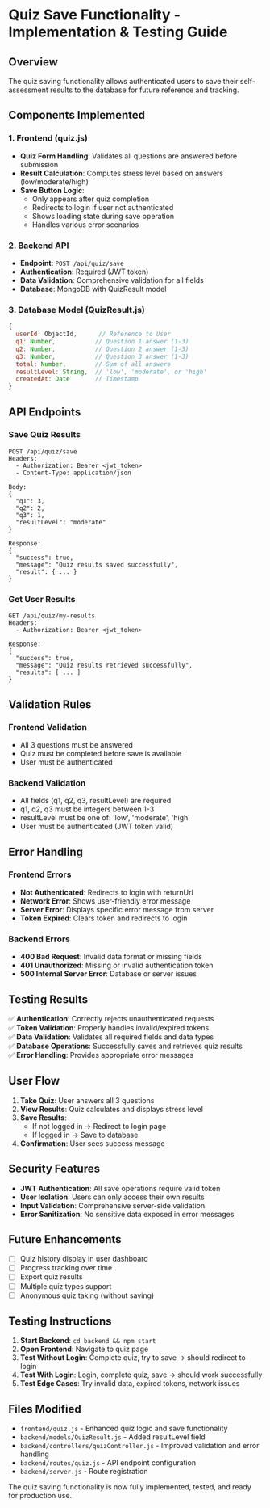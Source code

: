 # Quiz Save Functionality - Implementation & Testing Guide

## Overview
The quiz saving functionality allows authenticated users to save their self-assessment results to the database for future reference and tracking.

## Components Implemented

### 1. Frontend (quiz.js)
- **Quiz Form Handling**: Validates all questions are answered before submission
- **Result Calculation**: Computes stress level based on answers (low/moderate/high)
- **Save Button Logic**: 
  - Only appears after quiz completion
  - Redirects to login if user not authenticated
  - Shows loading state during save operation
  - Handles various error scenarios

### 2. Backend API
- **Endpoint**: `POST /api/quiz/save`
- **Authentication**: Required (JWT token)
- **Data Validation**: Comprehensive validation for all fields
- **Database**: MongoDB with QuizResult model

### 3. Database Model (QuizResult.js)
```javascript
{
  userId: ObjectId,      // Reference to User
  q1: Number,           // Question 1 answer (1-3)
  q2: Number,           // Question 2 answer (1-3) 
  q3: Number,           // Question 3 answer (1-3)
  total: Number,        // Sum of all answers
  resultLevel: String,  // 'low', 'moderate', or 'high'
  createdAt: Date       // Timestamp
}
```

## API Endpoints

### Save Quiz Results
```
POST /api/quiz/save
Headers: 
  - Authorization: Bearer <jwt_token>
  - Content-Type: application/json

Body:
{
  "q1": 3,
  "q2": 2, 
  "q3": 1,
  "resultLevel": "moderate"
}

Response:
{
  "success": true,
  "message": "Quiz results saved successfully",
  "result": { ... }
}
```

### Get User Results
```
GET /api/quiz/my-results
Headers:
  - Authorization: Bearer <jwt_token>

Response:
{
  "success": true,
  "message": "Quiz results retrieved successfully", 
  "results": [ ... ]
}
```

## Validation Rules

### Frontend Validation
- All 3 questions must be answered
- Quiz must be completed before save is available
- User must be authenticated

### Backend Validation
- All fields (q1, q2, q3, resultLevel) are required
- q1, q2, q3 must be integers between 1-3
- resultLevel must be one of: 'low', 'moderate', 'high'
- User must be authenticated (JWT token valid)

## Error Handling

### Frontend Errors
- **Not Authenticated**: Redirects to login with returnUrl
- **Network Error**: Shows user-friendly error message
- **Server Error**: Displays specific error message from server
- **Token Expired**: Clears token and redirects to login

### Backend Errors
- **400 Bad Request**: Invalid data format or missing fields
- **401 Unauthorized**: Missing or invalid authentication token
- **500 Internal Server Error**: Database or server issues

## Testing Results

✅ **Authentication**: Correctly rejects unauthenticated requests  
✅ **Token Validation**: Properly handles invalid/expired tokens  
✅ **Data Validation**: Validates all required fields and data types  
✅ **Database Operations**: Successfully saves and retrieves quiz results  
✅ **Error Handling**: Provides appropriate error messages  

## User Flow

1. **Take Quiz**: User answers all 3 questions
2. **View Results**: Quiz calculates and displays stress level
3. **Save Results**: 
   - If not logged in → Redirect to login page
   - If logged in → Save to database
4. **Confirmation**: User sees success message

## Security Features

- **JWT Authentication**: All save operations require valid token
- **User Isolation**: Users can only access their own results
- **Input Validation**: Comprehensive server-side validation
- **Error Sanitization**: No sensitive data exposed in error messages

## Future Enhancements

- [ ] Quiz history display in user dashboard
- [ ] Progress tracking over time
- [ ] Export quiz results
- [ ] Multiple quiz types support
- [ ] Anonymous quiz taking (without saving)

## Testing Instructions

1. **Start Backend**: `cd backend && npm start`
2. **Open Frontend**: Navigate to quiz page
3. **Test Without Login**: Complete quiz, try to save → should redirect to login
4. **Test With Login**: Login, complete quiz, save → should work successfully
5. **Test Edge Cases**: Try invalid data, expired tokens, network issues

## Files Modified

- `frontend/quiz.js` - Enhanced quiz logic and save functionality
- `backend/models/QuizResult.js` - Added resultLevel field
- `backend/controllers/quizController.js` - Improved validation and error handling
- `backend/routes/quiz.js` - API endpoint configuration
- `backend/server.js` - Route registration

The quiz saving functionality is now fully implemented, tested, and ready for production use. 